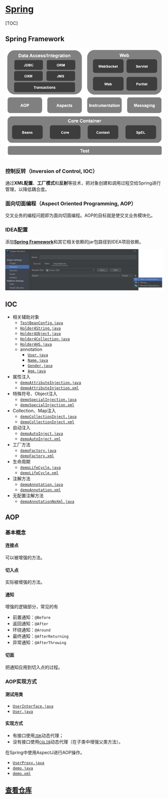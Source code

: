 <link rel="stylesheet" href="https://zhmhbest.gitee.io/hellomathematics/style/index.css">
<script src="https://zhmhbest.gitee.io/hellomathematics/style/index.js"></script>

# [Spring](../index.html)

[TOC]

## Spring Framework

[![spring_architecture](images/spring_architecture.png)](https://repo1.maven.org/maven2/springframework/)

### 控制反转（Inversion of Control, IOC）

通过**XML配置**、**工厂模式**和**反射**等技术，把对象创建和调用过程交给Spring进行管理，以降低耦合度。

### 面向切面编程（Aspect Oriented Programming, AOP）

交叉业务的编程问题即为面向切面编程。AOP的目标就是使交叉业务模块化。

### IDEA配置

<!-- https://repo1.maven.org/maven2/com/alibaba/druid/ -->

添加[**Spring Framework**](https://repo.spring.io/release/org/springframework/spring/)和其它相关依赖的jar包路径到IDEA项目依赖。

![idea_add_spring](images/idea_add_spring.png)

## IOC

- 相关辅助对象
  - [`TestBeanConfig.java`](src/main/java/ioc/TestBeanConfig.java)
  - [`Holder4String.java`](src/main/java/ioc/Holder4String.java)
  - [`Holder4Object.java`](src/main/java/ioc/Holder4Object.java)
  - [`Holder4Collection.java`](src/main/java/ioc/Holder4Collection.java)
  - [`Holder4HS.java`](src/main/java/ioc/Holder4HS.java)
  - annotation
    - [`User.java`](src/main/java/ioc/annotation/User.java)
    - [`Name.java`](src/main/java/ioc/annotation/Name.java)
    - [`Gender.java`](src/main/java/ioc/annotation/Gender.java)
    - [`Age.java`](src/main/java/ioc/annotation/Age.java)
- 属性注入
  - [`demoAttributeInjection.java`](src/main/java/ioc/demoAttributeInjection.java)
  - [`demoAttributeInjection.xml`](src/main/java/ioc/demoAttributeInjection.xml)
- 特殊符号、Object注入
  - [`demoSpecialInjection.java`](src/main/java/ioc/demoSpecialInjection.java)
  - [`demoSpecialInjection.xml`](src/main/java/ioc/demoSpecialInjection.xml)
- Collection、Map注入
  - [`demoCollectionInject.java`](src/main/java/ioc/demoCollectionInject.java)
  - [`demoCollectionInject.xml`](src/main/java/ioc/demoCollectionInject.xml)
- 自动注入
  - [`demoAutoInject.java`](src/main/java/ioc/demoAutoInject.java)
  - [`demoAutoInject.xml`](src/main/java/ioc/demoAutoInject.xml)
- 工厂方法
  - [`demoFactory.java`](src/main/java/ioc/demoFactory.java)
  - [`demoFactory.xml`](src/main/java/ioc/demoFactory.xml)
- 生命周期
  - [`demoLifeCycle.java`](src/main/java/ioc/demoLifeCycle.java)
  - [`demoLifeCycle.xml`](src/main/java/ioc/demoLifeCycle.xml)
- 注解方法
  - [`demoAnnotation.java`](src/main/java/ioc/demoAnnotation.java)
  - [`demoAnnotation.xml`](src/main/java/ioc/demoAnnotation.xml)
- 无配置注解方法
  - [`demoAnnotationNoXml.java`](src/main/java/ioc/demoAnnotationNoXml.java)

## AOP

### 基本概念

#### 连接点

可以被增强的方法。

#### 切入点

实际被增强的方法。

#### 通知

增强的逻辑部分，常见的有

- 前置通知：`@Before`
- 返回通知：`@After`
- 环绕通知：`@Around`
- 最终通知：`@AfterReturning`
- 异常通知：`@AfterThrowing`

#### 切面

把通知应用到切入点的过程。

### AOP实现方式

#### 测试用类

- [`UserInterface.java`](src/main/java/aop/UserInterface.java)
- [`User.java`](src/main/java/aop/User.java)

#### 实现方式

- 有接口使用[`JDK`](src/main/java/aop/demoProxyJDK.java)动态代理；
- 没有接口使用[`CGLIB`](src/main/java/aop/demoProxyCGLIB.java)动态代理（在子类中增强父类方法）。

在Spring中使用AspectJ进行AOP操作。

- [`UserProxy.java`](src/main/java/aop/annotation/UserProxy.java)
- [`demo.java`](src/main/java/aop/demoProxySpring.java)
- [`demo.xml`](src/main/java/aop/demoProxySpring.xml)

## <a href="javascript:gotoRepository('src')">查看仓库</a>
<script src="https://zhmhbest.github.io/HelloECMAScript/gotoRepository.js"></script>
